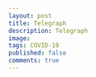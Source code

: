 ```yaml
---
layout: post
title: Telegraph
description: Telegraph
image: 
tags: COVID-19
published: false
comments: true
---
```

